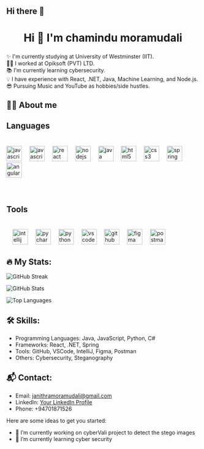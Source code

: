 ## Hi there 👋

<h1 align="center">Hi 👋 I'm chamindu moramudali</h1>

###
<p align="left">✨ I'm currently studying at University of Westminster (IIT).<br>👩‍💻 I worked at Opiksoft (PVT) LTD.<br>📚 I'm currently learning cybersecurity.<br>💡 I have experience with React, .NET, Java, Machine Learning, and Node.js.<br>😎 Pursuing Music and YouTube as hobbies/side hustles.</p>

<h2 align="left">👩‍💻 About me</h2>

###



###

<h2 align="left">Languages</h2>

###

<br clear="both">

<div align="left">
  <img src="https://cdn.jsdelivr.net/gh/devicons/devicon/icons/csharp/csharp-original.svg" height="40" alt="javascript logo"  />
  <img width="12" />
  <img src="https://cdn.jsdelivr.net/gh/devicons/devicon/icons/javascript/javascript-original.svg" height="40" alt="javascript logo"  />
  <img width="12" />
  <img src="https://cdn.jsdelivr.net/gh/devicons/devicon/icons/react/react-original.svg" height="40" alt="react logo"  />
  <img width="12" />
  <img src="https://cdn.jsdelivr.net/gh/devicons/devicon/icons/nodejs/nodejs-original.svg" height="40" alt="nodejs logo"  />
  <img width="12" />
  <img src="https://cdn.jsdelivr.net/gh/devicons/devicon/icons/java/java-original.svg" height="40" alt="java logo"  />
  <img width="12" />
  <img src="https://cdn.jsdelivr.net/gh/devicons/devicon/icons/html5/html5-original.svg" height="40" alt="html5 logo"  />
  <img width="12" />
  <img src="https://cdn.jsdelivr.net/gh/devicons/devicon/icons/css3/css3-original.svg" height="40" alt="css3 logo"  />
  <img width="12" />
  <img src="https://cdn.jsdelivr.net/gh/devicons/devicon/icons/spring/spring-original.svg" height="40" alt="spring logo"  />
  <img width="12" />
  <img src="https://cdn.jsdelivr.net/gh/devicons/devicon/icons/angularjs/angularjs-original.svg" height="40" alt="angularjs logo"  />
</div>

###

<br clear="both">

<h2 align="left">Tools</h2>

###

<br clear="both">

<div align="left">

  <img width="12" />
  <img src="https://cdn.jsdelivr.net/gh/devicons/devicon/icons/intellij/intellij-original.svg" height="40" alt="intellij logo"  />
  <img width="12" />
  <img src="https://cdn.jsdelivr.net/gh/devicons/devicon/icons/pycharm/pycharm-original.svg" height="40" alt="pycharm logo"  />
  <img width="12" />
  <img src="https://cdn.jsdelivr.net/gh/devicons/devicon/icons/python/python-original.svg" height="40" alt="python logo"  />
  <img width="12" />
  <img src="https://cdn.jsdelivr.net/gh/devicons/devicon/icons/vscode/vscode-original.svg" height="40" alt="vscode logo"  />
  <img width="12" />
  <img src="https://cdn.jsdelivr.net/gh/devicons/devicon/icons/github/github-original.svg" height="40" alt="github logo"  />
  <img width="12" />
  <img src="https://cdn.jsdelivr.net/gh/devicons/devicon/icons/figma/figma-original.svg" height="40" alt="figma logo"  />
  <img width="12" />
  <img src="https://skillicons.dev/icons?i=postman" height="40" alt="postman logo"  />
</div>

###

## 🔥 My Stats:

![GitHub Streak](https://streak-stats.demolab.com?user=chamindumo&theme=dracula&hide_border=false)

![GitHub Stats](https://github-readme-stats.vercel.app/api?username=chamindumo&show_icons=true&theme=dracula)

![Top Languages](https://github-readme-stats.vercel.app/api/top-langs?username=chamindumo&layout=compact&theme=dracula)

###
## 🛠 Skills:

- Programming Languages: Java, JavaScript, Python, C#
- Frameworks: React, .NET, Spring
- Tools: GitHub, VSCode, IntelliJ, Figma, Postman
- Others: Cybersecurity, Steganography

## 📬 Contact:

- Email: [janithramoramudali@gmail.com](mailto:your-janithramoramudali@gmail.com)
- LinkedIn: [Your LinkedIn Profile](www.linkedin.com/in/chamindu-moramudali-827585225)
- Phone: +94701871526
  
Here are some ideas to get you started:

- 🔭 I’m currently working on cyberVali project to detect the stego images 
- 🌱 I’m currently learning cyber security 

